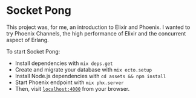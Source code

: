 # Socket Pong

This project was, for me, an introduction to Elixir and Phoenix. I wanted to try Phoenix Channels, the high performance of Elixir and the concurrent aspect of Erlang.

To start Socket Pong:
  * Install dependencies with `mix deps.get`
  * Create and migrate your database with `mix ecto.setup`
  * Install Node.js dependencies with `cd assets && npm install`
  * Start Phoenix endpoint with `mix phx.server`
  * Then, visit [`localhost:4000`](http://localhost:4000) from your browser.
